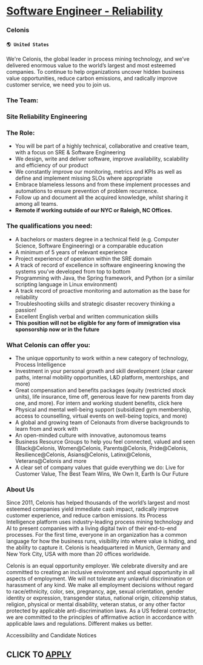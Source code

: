# [Software Engineer - Reliability](https://www.remotewlb.com/apply/software-engineer-reliability-68008)  
### Celonis  
#### `🌎 United States`  

We're Celonis, the global leader in process mining technology, and we’ve delivered enormous value to the world’s largest and most esteemed companies. To continue to help organizations uncover hidden business value opportunities, reduce carbon emissions, and radically improve customer service, we need you to join us.

### The Team:

### Site Reliability Engineering

### The Role:

  * You will be part of a highly technical, collaborative and creative team, with a focus on SRE & Software Engineering
  * We design, write and deliver software, improve availability, scalability and efficiency of our product
  * We constantly improve our monitoring, metrics and KPIs as well as define and implement missing SLOs where appropriate
  * Embrace blameless lessons and from these implement processes and automations to ensure prevention of problem recurrence.
  * Follow up and document all the acquired knowledge, whilst sharing it among all teams.
  *  **Remote if working outside of our NYC or Raleigh, NC Offices.**

### The qualifications you need:

  * A bachelors or masters degree in a technical field (e.g. Computer Science, Software Engineering) or a comparable education
  * A minimum of 5 years of relevant experience 
  * Project experience of operation within the SRE domain
  * A track of record of excellence in software engineering knowing the systems you’ve developed from top to bottom
  * Programming with Java, the Spring framework, and Python (or a similar scripting language in Linux environment)
  * A track record of proactive monitoring and automation as the base for reliability
  * Troubleshooting skills and strategic disaster recovery thinking a passion!
  * Excellent English verbal and written communication skills
  *  **This position will not be eligible for any form of immigration visa sponsorship now or in the future**

### What Celonis can offer you:

  * The unique opportunity to work within a new category of technology, Process Intelligence
  * Investment in your personal growth and skill development (clear career paths, internal mobility opportunities, L&D platform, mentorships, and more)
  * Great compensation and benefits packages (equity (restricted stock units), life insurance, time off, generous leave for new parents from day one, and more). For intern and working student benefits, click here
  * Physical and mental well-being support (subsidized gym membership, access to counselling, virtual events on well-being topics, and more)
  * A global and growing team of Celonauts from diverse backgrounds to learn from and work with
  * An open-minded culture with innovative, autonomous teams
  * Business Resource Groups to help you feel connected, valued and seen (Black@Celonis, Women@Celonis, Parents@Celonis, Pride@Celonis, Resilience@Celonis, Asians@Celonis, Latinx@Celonis, Veterans@Celonis and more
  * A clear set of company values that guide everything we do: Live for Customer Value, The Best Team Wins, We Own It, Earth Is Our Future

### About Us

Since 2011, Celonis has helped thousands of the world’s largest and most esteemed companies yield immediate cash impact, radically improve customer experience, and reduce carbon emissions. Its Process Intelligence platform uses industry-leading process mining technology and AI to present companies with a living digital twin of their end-to-end processes. For the first time, everyone in an organization has a common language for how the business runs, visibility into where value is hiding, and the ability to capture it. Celonis is headquartered in Munich, Germany and New York City, USA with more than 20 offices worldwide.

Celonis is an equal opportunity employer. We celebrate diversity and are committed to creating an inclusive environment and equal opportunity in all aspects of employment. We will not tolerate any unlawful discrimination or harassment of any kind. We make all employment decisions without regard to race/ethnicity, color, sex, pregnancy, age, sexual orientation, gender identity or expression, transgender status, national origin, citizenship status, religion, physical or mental disability, veteran status, or any other factor protected by applicable anti-discrimination laws. As a US federal contractor, we are committed to the principles of affirmative action in accordance with applicable laws and regulations. Different makes us better.

Accessibility and Candidate Notices

  
## CLICK TO [APPLY](https://www.remotewlb.com/apply/software-engineer-reliability-68008)

